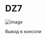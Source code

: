 # DZ7

![image](https://github.com/MaxK36/DZ7/assets/79212727/26707e49-b86b-4e1d-865a-ccd626115051)

Вывод в консоли
